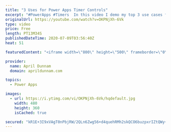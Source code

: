 ```yaml
---
title: "3 Uses for Power Apps Timer Controls"
excerpt: "#PowerApps #Timers  In this video I demo my top 3 use cases for the Timer Control in Power Apps.   You'll learn how to use the timer to: ✅Create animations (rotate objects, move objects across the screen, color fade text) ✅Do automatic redirects  ✅Implement background refreshes for your data sources"
originalUrl: https://youtube.com/watch?v=OKPNjXh-6Vk
type: video
price: Free
length: PT13M34S
publishedDateTime: 2020-07-09T03:56:40Z
heat: 51

featuredContent: "<iframe width=\"800\" height=\"500\" frameborder=\"0\" src=\"https://www.youtube.com/embed/OKPNjXh-6Vk\" allow=\"accelerometer; autoplay; encrypted-media; gyroscope; picture-in-picture\" allowfullscreen></iframe>"

provider:
  name: April Dunnam
  domain: aprildunnam.com

topics:
  - Power Apps

images:
  - url: https://i.ytimg.com/vi/OKPNjXh-6Vk/hqdefault.jpg
    width: 480
    height: 360
    isCached: true

secured: "kR1E+3I9xVAgT0nPbjRW/2QLn6Zwg56+d4quehRMh2skQCO6buzpxrIZtQWy+52UFKhUodpZf+y+ojXudTTarckRqONK6VpfAsg72wlZjko5H4AorvAdX2s8kH2MSwlckhIOdAtUkOYGUN93DcFcF35WCFjlMeW1+9FWPXSC6lzO127qa1e0OghLF0o15GYlU31d4rhJ8v8A8IkYeqBxokPRhMdE8vfdmQXEgnWCx4bdcjkVQGCxRq8r+WnKXemdj8KWHeLWkmMBQce/U4H1ZI7ocvGHjHs7EE44sy4juvhoA1rtqVfeyGiiXDbYNzJ2doQwjVs15o1QVljnQCxTbvdLS1SHSFKNp3fcYXepOSxmahF/p7qAfccYvrTSR//vm3kJNfZH684/20uXCjZLiEqdSvzVdAZpXOVM9EypSh0=;OhElluBLnYxcOPiByYLnSg=="
---
```


